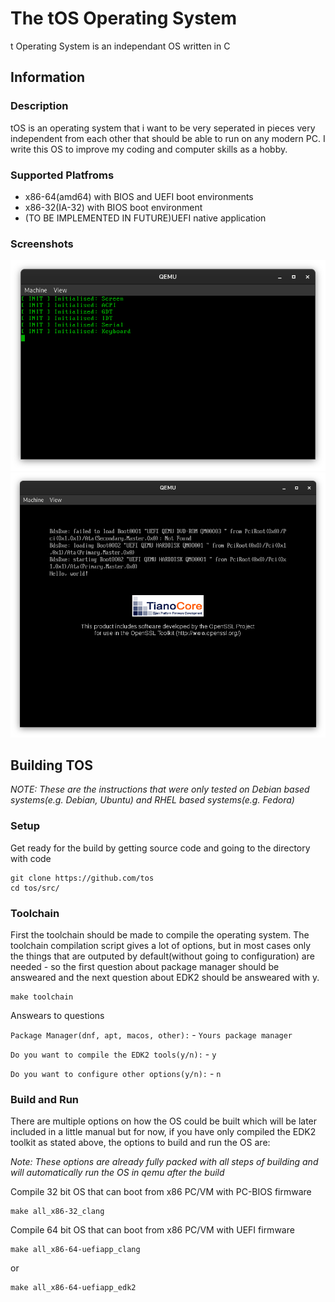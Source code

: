# The tOS Operating System

t Operating System is an independant OS written in C



## Information
### Description
tOS is an operating system that i want to be very seperated in pieces very independent from each other that should be able to run on any modern PC. I write this OS to improve my coding and computer skills as a hobby.

### Supported Platfroms
 * x86-64(amd64) with BIOS and UEFI boot environments
 * x86-32(IA-32) with BIOS boot environment
 * (TO BE IMPLEMENTED IN FUTURE)UEFI native application

### Screenshots
![tOS Running in QEMU with BIOS](notes/screenshot-bios.png)
![tOS Running in QEMU with UEFI(not really ready yet)](notes/screenshot-uefi.png)



## Building TOS
_NOTE: These are the instructions that were only tested on Debian based systems(e.g. Debian, Ubuntu) and RHEL based systems(e.g. Fedora)_

### Setup
Get ready for the build by getting source code and going to the directory with code

```
git clone https://github.com/tos
cd tos/src/
```

### Toolchain
First the toolchain should be made to compile the operating system. The toolchain compilation script gives a lot of options, but in most cases only the things that are outputed by default(without going to configuration) are needed - so the first question about package manager should be answeared and the next question about EDK2 should be answeared with y.

```
make toolchain
```
Answears to questions

`Package Manager(dnf, apt, macos, other):` - `Yours package manager`

`Do you want to compile the EDK2 tools(y/n):` - `y`

`Do you want to configure other options(y/n):` - `n`


### Build and Run
There are multiple options on how the OS could be built which will be later included in a little manual but for now, if you have only compiled the EDK2 toolkit as stated above, the options to build and run the OS are:

_Note: These options are already fully packed with all steps of building and will automatically run the OS in qemu after the build_

Compile 32 bit OS that can boot from x86 PC/VM with PC-BIOS firmware
```
make all_x86-32_clang
```

Compile 64 bit OS that can boot from x86 PC/VM with UEFI firmware
```
make all_x86-64-uefiapp_clang
```
or
```
make all_x86-64-uefiapp_edk2
```
